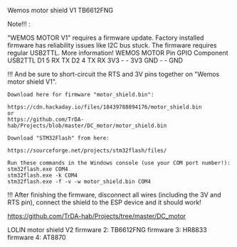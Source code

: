 Wemos motor shield V1
    TB6612FNG 
    
Note!!! :

"WEMOS MOTOR V1" requires a firmware update. Factory installed firmware has reliability issues like I2C bus stuck. The firmware requires regular USB2TTL.
More information!
WEMOS MOTOR Pin 	GPIO 	Component 	USB2TTL
D1 	5 	RX 	TX
D2 	4 	TX 	RX
3V3 	- 	- 	3V3
GND 	- 	- 	GND

!!! And be sure to short-circuit the RTS and 3V pins together on "Wemos motor shield V1".

    Download here for firmware "motor_shield.bin":

    https://cdn.hackaday.io/files/18439788894176/motor_shield.bin
    or
    https://github.com/TrDA-hab/Projects/blob/master/DC_motor/motor_shield.bin

    Download "STM32Flash" from here:

    https://sourceforge.net/projects/stm32flash/files/

    Run these commands in the Windows console (use your COM port number!):
    stm32flash.exe COM4
    stm32flash.exe -k COM4
    stm32flash.exe -f -v -w motor_shield.bin COM4


!!! After finishing the firmware, disconnect all wires (including the 3V and RTS pin), connect the shield to the ESP device and it should work!

https://github.com/TrDA-hab/Projects/tree/master/DC_motor

LOLIN motor shield V2
    firmware 2: TB6612FNG
    firmware 3: HR8833
    firmware 4: AT8870
    
    
